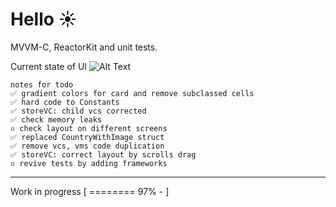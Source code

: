 #  Hello ☀️ 
MVVM-C, ReactorKit and unit tests.

Current state of UI
![Alt Text](https://i.imgur.com/tGNndIt.gif)

	notes for todo
	✅ gradient colors for card and remove subclassed cells
	✅ hard code to Constants
	✅ storeVC: child vcs corrected
	✅ check memory leaks
	▫️ check layout on different screens
	✅ replaced CountryWithImage struct
	✅ remove vcs, vms code duplication
	✅ storeVC: correct layout by scrolls drag
	▫️ revive tests by adding frameworks

***
Work in progress
[ ======== 97% - ]